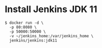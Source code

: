 # Install Jenkins JDK 11    
```
$ docker run -d \
  -p 80:8080 \
  -p 50000:50000 \
  -v ~/jenkins_home:/var/jenkins_home \
  jenkins/jenkins:jdk11
  ```
